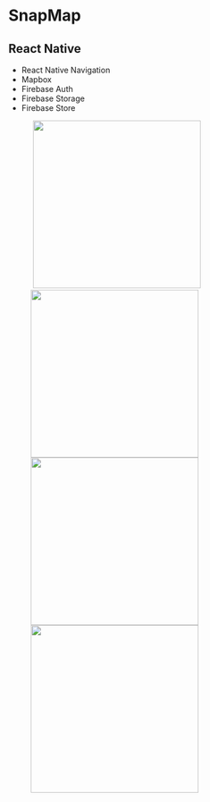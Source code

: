 # SnapMap


## React Native

- React Native Navigation
- Mapbox
- Firebase Auth
- Firebase Storage
- Firebase Store

<figure>
  <img src="https://github.com/xian1214/SnapMap/blob/master/screenshot/1.png" width='300'>
  <img src="https://github.com/xian1214/SnapMap/blob/master/screenshot/2.png" width='300'>
  <img src="https://github.com/xian1214/SnapMap/blob/master/screenshot/3.png" width='300'>
  <img src="https://github.com/xian1214/SnapMap/blob/master/screenshot/4.png" width='300'>
</figure>
